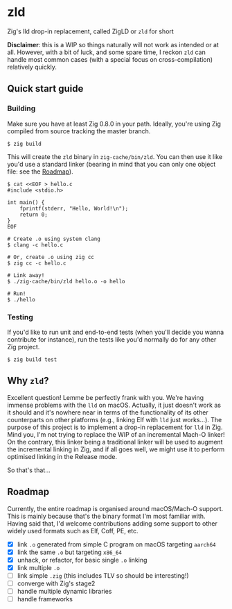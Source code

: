 # zld

Zig's lld drop-in replacement, called ZigLD or `zld` for short

**Disclaimer**: this is a WIP so things naturally will not work as intended or at all.
However, with a bit of luck, and some spare time, I reckon `zld` can handle most common
cases (with a special focus on cross-compilation) relatively quickly.

## Quick start guide

### Building

Make sure you have at least Zig 0.8.0 in your path. Ideally, you're using Zig compiled
from source tracking the master branch.

```
$ zig build
```

This will create the `zld` binary in `zig-cache/bin/zld`. You can then use it like you'd
use a standard linker (bearing in mind that you can only one object file: see the [Roadmap](##Roadmap)).

```
$ cat <<EOF > hello.c
#include <stdio.h>

int main() {
    fprintf(stderr, "Hello, World!\n");
    return 0;
}
EOF

# Create .o using system clang
$ clang -c hello.c

# Or, create .o using zig cc
$ zig cc -c hello.c

# Link away!
$ ./zig-cache/bin/zld hello.o -o hello

# Run!
$ ./hello
```

### Testing

If you'd like to run unit and end-to-end tests (when you'll decide you wanna contribute for instance),
run the tests like you'd normally do for any other Zig project.

```
$ zig build test
```

## Why `zld`?

Excellent question! Lemme be perfectly frank with you. We're having immense problems with
the `lld` on macOS. Actually, it just doesn't work as it should and it's nowhere near in terms of the
functionality of its other counterparts on other platforms (e.g., linking Elf with `lld` just works...).
The purpose of this project is to implement a drop-in replacement for `lld` in Zig. Mind you, I'm not trying
to replace the WIP of an incremental Mach-O linker! On the contrary, this linker being a traditional
linker will be used to augment the incremental linking in Zig, and if all goes well, we might
use it to perform optimised linking in the Release mode.

So that's that...

## Roadmap

Currently, the entire roadmap is organised around macOS/Mach-O support. This is mainly because
that's the binary format I'm most familiar with. Having said that, I'd welcome contributions
adding some support to other widely used formats such as Elf, Coff, PE, etc.

- [x] link `.o` generated from simple C program on macOS targeting `aarch64`
- [x] link the same `.o` but targeting `x86_64`
- [x] unhack, or refactor, for basic single `.o` linking
- [x] link multiple `.o`
- [ ] link simple `.zig` (this includes TLV so should be interesting!)
- [ ] converge with Zig's stage2
- [ ] handle multiple dynamic libraries
- [ ] handle frameworks
